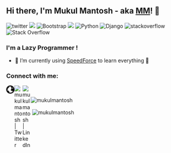 ## Hi there, I'm Mukul Mantosh - aka [MM][website]! 👋
![twitter](https://img.shields.io/twitter/follow/MantoshMukul?color=%231DA1F2&label=Mukul%20Mantosh&logo=Twitter&logoColor=%231DA1F2&style=for-the-badge)
<img src="https://img.shields.io/badge/git%20-%23F05033.svg?&style=for-the-badge&logo=git&logoColor=white"/>
<img alt="Bootstrap" src="https://img.shields.io/badge/bootstrap-%23563D7C.svg?&style=for-the-badge&logo=bootstrap&logoColor=white"/>
<img src="https://img.shields.io/badge/AWS%20-%23FF9900.svg?&style=for-the-badge&logo=amazon-aws&logoColor=white"/>
<img alt="Python" src="https://img.shields.io/badge/python-%2314354C.svg?&style=for-the-badge&logo=python&logoColor=white"/>
<img alt="Django" src="https://img.shields.io/badge/django-%23092E20.svg?&style=for-the-badge&logo=django&logoColor=white"/>
![stackoverflow](https://img.shields.io/badge/PyCharm-000000.svg?&style=for-the-badge&logo=PyCharm&logoColor=white)
<img alt="Stack Overflow" src="https://img.shields.io/badge/-Stackoverflow-FE7A16?style=for-the-badge&logo=stack-overflow&logoColor=white"/>

### I'm a Lazy Programmer !

- 🌱 I’m currently using [SpeedForce] to learn everything 🤣



### Connect with me:

[<img align="left" alt="mukulmantosh | MM" width="22px" src="https://raw.githubusercontent.com/iconic/open-iconic/master/svg/globe.svg" />][website]
[<img align="left" alt="mukulmantosh | Twitter" width="22px" src="https://cdn.jsdelivr.net/npm/simple-icons@v3/icons/twitter.svg" />][twitter]
[<img align="left" alt="mukulmantosh | LinkedIn" width="22px" src="https://cdn.jsdelivr.net/npm/simple-icons@v3/icons/linkedin.svg" />][linkedin]<br />




<p><img align="left" src="https://github-readme-stats.vercel.app/api/top-langs?username=mukulmantosh&show_icons=true&locale=en&layout=compact" alt="mukulmantosh" /></p>
<br>
<p>&nbsp;<img align="center" src="https://github-readme-stats.vercel.app/api?username=mukulmantosh&show_icons=true&locale=en" alt="mukulmantosh" /></p>



[website]: https://github.com/mukulmantosh
[companyWebsite]: https://www.bosch.in/
[twitter]: https://twitter.com/MantoshMukul
[linkedin]: https://in.linkedin.com/in/mukul-mantosh
[stackoverflow]: https://stackoverflow.com/users/4382077/mukul-mantosh
[SpeedForce]: https://en.wikipedia.org/wiki/Speedster_(fiction)
